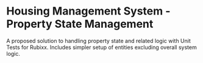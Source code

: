 # Housing Management System - Property State Management

A proposed solution to handling property state and related logic with Unit Tests for Rubixx.
Includes simpler setup of entities excluding overall system logic.
